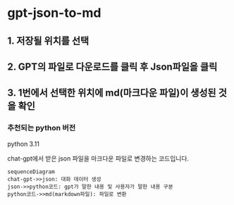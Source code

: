 # gpt-json-to-md
## 1. 저장될 위치를 선택
## 2. GPT의 파일로 다운로드를 클릭 후 Json파일을 클릭
## 3. 1번에서 선택한 위치에 md(마크다운 파일)이 생성된 것을 확인

### 추천되는 python 버전
python 3.11  

chat-gpt에서 받은 json 파일을 마크다운 파일로 변경하는 코드입니다.
```mermaid
sequenceDiagram
chat-gpt->>json: 대화 데이터 생성
json->>python코드: gpt가 말한 내용 및 사용자가 말한 내용 구분
python코드->>md(markdown파일): 파일로 변환

```